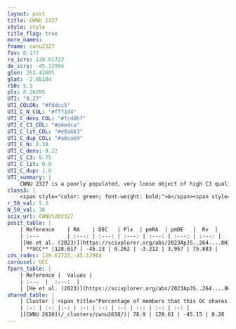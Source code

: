 ```yaml
---
layout: post
title: CWNU 2327
style: style
title_flag: true
more_names: 
fname: cwnu2327
fov: 0.177
ra_icrs: 128.61723
de_icrs: -45.12984
glon: 263.42605
glat: -2.88184
r50: 5.3
plx: 0.26205
UTI: "0.27"
UTI_COLOR: "#fddcc5"
UTI_C_N_COL: "#fff1d4"
UTI_C_dens_COL: "#fcd0bf"
UTI_C_C3_COL: "#d4edca"
UTI_C_lit_COL: "#e0a6b3"
UTI_C_dup_COL: "#a6cab9"
UTI_C_N: 0.38
UTI_C_dens: 0.22
UTI_C_C3: 0.75
UTI_C_lit: 0.0
UTI_C_dup: 1.0
UTI_summary: |
    CWNU 2327 is a poorly populated, very loose object of high C3 quality. It was recently reported in the literature.<br><br>This object shares a large percentage of members with at least one entry reported in the same catalogue.
class3: |
    <span style="color: green; font-weight: bold;">A</span><span style="color: #FFC300; font-weight: bold;">B</span>
r_50_val: 5.3
N_50_val: 38
scix_url: CWNU%202327
posit_table: |
    | Reference    | RA    | DEC   | Plx  | pmRA  | pmDE   |  Rv  |
    | :---         | :---: | :---: | :---: | :---: | :---: | :---: |
    |[He et al. (2023)](https://scixplorer.org/abs/2023ApJS..264....8H) | 128.613 | -45.137 | 0.266 | -3.212 | 3.962 | 75.34 |
    | **UCC** |128.617 | -45.13 | 0.262 | -3.212 | 3.957 | 75.883 | 
cds_radec: 128.61723,-45.12984
carousel: UCC
fpars_table: |
    | Reference |  Values |
    | :---  |  :---:  |
    | [He et al. (2023)](https://scixplorer.org/abs/2023ApJS..264....8H) | `A0=2.0, m-M=12.5, logAge=8.85` |
shared_table: |
    | Cluster | <span title="Percentage of members that this OC shares with the ones listed">%</span>   | RA   | DEC   | Plx   | pmRA  | pmDE  | Rv | UTI |
    | :-: | :-: |:-: | :-: | :-: | :-: | :-: | :-: | :-: |
    |[CWNU 2610](/_clusters/cwnu2610/)| 78.9 | 128.61 | -45.15 | 0.28 | -3.21 | 3.94 | 75.88 |0.28 |
---
```

